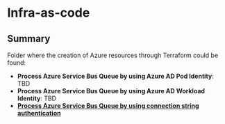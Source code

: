 # Infra-as-code

## Summary

Folder where the creation of Azure resources through Terraform could be found:

- **Process Azure Service Bus Queue by using Azure AD Pod Identity**: TBD
- **Process Azure Service Bus Queue by using Azure AD Workload Identity**: TBD
- [**Process Azure Service Bus Queue by using connection string authentication**](./connection-string/)